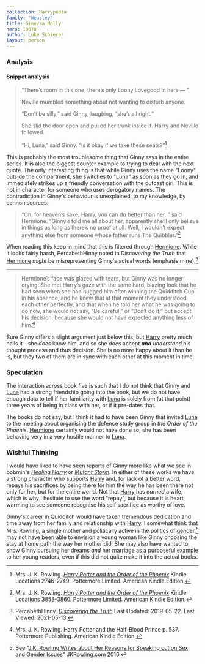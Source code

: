 ```yaml
---
collection: Harrypedia
family: "Weasley"
title: Ginevra Molly
hero: I0070
author: Luke Schierer
layout: person
---
```


### Analysis
#### Snippet analysis

> “There’s room in this one, there’s only Loony Lovegood in here — ”
> 
> Neville mumbled something about not wanting to disturb anyone. 
> 
> “Don’t be silly,” said Ginny, laughing, “she’s all right.” 
> 
> She slid the door open and pulled her trunk inside it. Harry and Neville
> followed. 
> 
> “Hi, Luna,” said Ginny. “Is it okay if we take these seats?”[^20210513-3]

This is probably the most troublesome thing that Ginny says in the entire
series.  It is also the biggest counter example to trying to deal with the next
quote.  The only interesting thing is that while Ginny uses the name "Loony"
outside the compartment, she switches to "[Luna][]" as soon as they go in, and
immediately strikes up a friendly conversation with the outcast girl.  This is
not in character for someone who uses derogatory names.  The contradiction in
Ginny's behaviour is unexplained, to my knowledge, by cannon sources.  

[Luna]: <../../lovegood/luna>

> “Oh, for heaven’s sake, Harry, you can do better than her, ” said Hermione.
> “Ginny’s told me all about her, apparently she’ll only believe in things as
> long as there’s no proof at all. Well, I wouldn’t expect anything else from
> someone whose father runs The Quibbler.”[^20210513-1]

When reading this keep in mind that this is filtered through [Hermione][].
While it looks fairly harsh, PercabethHinny noted in _Discovering the Truth_
that [Hermione][] *might* be misrepresenting Ginny's actual words (emphasis
mine).[^20210513-2]

[Hermione]: <../../granger/hermione_jean>

[^20210513-3]: Mrs. J. K. Rowling. 
    _[Harry Potter and the Order of the Phoenix](https://www.librarything.com/work/115/book/225886709)_
    Kindle Locations 2746-2749. Pottermore Limited. American Kindle Edition. 
[^20210513-2]: PercabethHinny. 
    _[Discovering the Truth](https://www.wattpad.com/story/51615824-discovering-the-truth-harry-potter)_
    Last Updated: 2019-05-22. Last Viewed: 2021-05-13. 

[^20210513-1]: Mrs. J. K. Rowling. 
    _[Harry Potter and the Order of the Phoenix](https://www.librarything.com/work/115/book/225886709)_
    Kindle Locations 3858-3860. Pottermore Limited. American Kindle Edition. 

- - -

> Hermione’s face was glazed with tears, but Ginny was no longer crying. She met
> Harry’s gaze with the same hard, blazing look that he had seen when she had
> hugged him after winning the Quidditch Cup in his absence, and he knew that at
> that moment they understood each other perfectly, and that when he told her
> what he was going to do now, she would not say, “Be careful,” or “Don’t do
> it,” but accept his decision, because she would not have expected anything
> less of him.[^211101-3]

Sure Ginny offers a slight argument just below this, but [Harry][] pretty much
nails it - she *does* know him, and so she *does* accept _**and**_ *understand*
his thought process and thus decision.  She is no more happy about it than he
is, but they two of them are in sync with each other at this moment in time. 

[Harry]: <../../potter/harry_james>

[^211101-3]: Mrs. J. K. Rowling.
    Harry Potter and the Half-Blood Prince
    p. 537. Pottermore Publishing. American Kindle Edition. 

### Speculation

The interaction across book five is such that I do not think that Ginny and
[Luna][] had a strong friendship going into the book, but we do not have enough
data to tell if her familiarity with [Luna][] is solely from (at that point)
three years of being in class with her, or if it pre-dates that. 

The books do not say, but I think it had to have been Ginny that invited
[Luna][] to the meeting about organising the defence study group in _the Order
of the Phoenix_.  [Hermione][] certainly would not have done so, she has been
behaving very in a very hostile manner to [Luna][].

### Wishful Thinking

I would have liked to have seen reports of Ginny more like what we see in
bobmin's _[Healing Harry][]_ or _[Mutant Storm][]_.  In either of these works
we have a strong character who supports [Harry][] and, for lack of a better
word, repays his sacrifices by being there for him the way he has been there
not only for her, but for the entire world.   Not that [Harry][] has *earned* a
wife, which is why I hesitate to use the word "repay", but because it is heart
warming to see someone recognise his self sacrifice as worthy of love.

Ginny's career in Quidditch would have taken tremendous dedication and time
away from her family and relationship with [Harry][].  I somewhat think that
Mrs. Rowling, a single mother and politically active in the politics of
gender,[^221205-4] may not have been able to envision a young woman like Ginny
choosing the stay at home path the way her mother did.  She may also have
wanted to show Ginny pursuing her dreams *and* her marriage as a purposeful
example to her young readers, even if this did not quite make it into the
actual books.

[Healing Harry]: https://web.archive.org/web/20210921210241/https://bobmin.fanficauthors.net/Healing_Harry/Healing_Harry/

[Mutant Storm]: https://www.fanfiction.net/s/7404056

[^221205-4]: See "[J.K. Rowling Writes about Her Reasons for Speaking out on Sex and Gender Issues][JKRSG]" [JKRowling.com](https://www.jkrowling.com/) 2016.

[JKRSG]: https://www.jkrowling.com/opinions/j-k-rowling-writes-about-her-reasons-for-speaking-out-on-sex-and-gender-issues/
